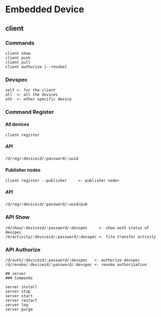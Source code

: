 # Embedded Device

## client
### Commands


    client show
    client push
    client pull
    client authorize [--revoke]

### Devspec

    self <- for the client
    all  <- all the devices
    oth  <- other specific device

### Command Register

#### All devices
    client register
##### API
    /d/reg/:deviceid/:password/:uuid
#### Publisher nodes
    client register --publisher     <- publisher node>
##### API
    /d/reg/:deviceid/:password/:uuid/pub



### API Show
    /d/show/:deviceid/:password/:devspec     <- show auth status of devspec
    /d/activity/:deviceid/:password/:devspec <- file transfer activity


### API Authorize
    /d/auth/:deviceid/:password/:devspec   <- authorize devspec
    /d/revoke/:deviceid/:password/:devspec <- revoke authorization


```
## server
### Commands
```
    server install
    server stop
    server start
    server restart
    server log
    server purge
```
